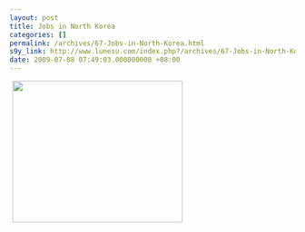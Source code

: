 ```yaml
---
layout: post
title: Jobs in North Korea
categories: []
permalink: /archives/67-Jobs-in-North-Korea.html
s9y_link: http://www.lunesu.com/index.php?/archives/67-Jobs-in-North-Korea.html
date: 2009-07-08 07:49:03.000000000 +08:00
---
```

<!-- s9ymdb:56 --><img class="serendipity_image_left" width="300" height="250" style="float: left; border: 0px; padding-left: 5px; padding-right: 5px;" src="http://www.lunesu.com/uploads/redditjobs-3.jpg" alt="" />
